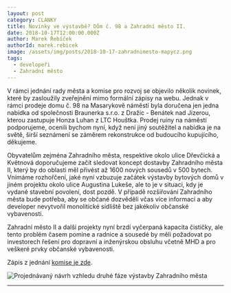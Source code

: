 ```yaml
---
layout: post
category: CLANKY
title: Novinky ve výstavbě? Dům č. 98 a Zahradní město II.
date: 2018-10-17T12:00:00.000Z
author: Marek Řebíček
authorId: marek.rebicek
image: /assets/img/posts/2018-10-17-zahradnimesto-mapycz.png
tags:
  - developeři
  - Zahradní město
---
```


V rámci jednání rady města a komise pro rozvoj se objevilo několik novinek, které by zasloužily zveřejnění mimo formální zápisy na webu.
Jednak v rámci prodeje domu č. 98 na Masarykově náměstí byla doručena jen jedna nabídka od společnosti Braunerka s.r.o. z Dražic - Benátek nad Jizerou, kterou zastupuje Honza Luhan z LTC Houštka. Prodej ruiny na náměstí podporujeme, ocenili bychom nyní, když není jiný soutěžitel a nabídka je na světě, širší seznámení se záměrem rekonstrukce od budoucího kupujícího, děkujeme.

Obyvatelům zejména Zahradního města, respektive okolo ulice Dřevčická a Květnová doporučujeme začít sledovat koncept dostavby Zahradního města II, který by do oblasti měl přivést až 1600 nových sousedů v 500 bytech. Vnímáme rozhořčení, jaké nyní vzbuzuje začátek výstavby bytových domů v jiném projektu okolo ulice Augustina Lukeše, ale to je v situaci, kdy je vydané stavební povolení, dost pozdě. V případě rozšiřování Zahradního města bude potřeba, aby se občané dozvěděli včas více informací a aby developer nevytvořil monolitické sídliště bez jakékoliv občanské vybavenosti.

Zahradní město II a další projekty nyní brzdí vyčerpaná kapacita čističky, ale tento problém časem pomine a radnice a sousedé by měli požadovat po investorech řešení pro dopravní a inženýrskou obsluhu včetně MHD a pro veškeré prvky občanské vybavenosti.

Zápis z jednání [komise je zde](http://www.brandysko.cz/assets/File.ashx?id_org=904&id_dokumenty=49150&fbclid=IwAR3_vt0M8cut1bpb_ZsNvDy63EAx2bcAleOag1EKyhuwtO5S-RkDbe_iktI).

![Projednávaný návrh vzhledu druhé fáze výstavby Zahradního města](/assets/img/posts/2018-10-19-zahradnimesto.jpg)


- - -
